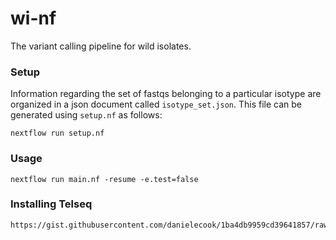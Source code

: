 # wi-nf

The variant calling pipeline for wild isolates.

### Setup

Information regarding the set of fastqs belonging to a particular isotype are organized in a json document called `isotype_set.json`. This file can be generated using `setup.nf` as follows:

```
nextflow run setup.nf
```

### Usage

```
nextflow run main.nf -resume -e.test=false
```

### Installing Telseq

```
https://gist.githubusercontent.com/danielecook/1ba4db9959cd39641857/raw/fb7bb67952e32e54669e0f64abba7fddc2205708/telseq.rb
```
